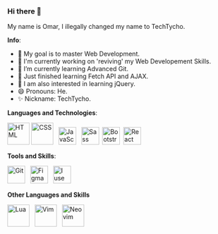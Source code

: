### Hi there 👋

My name is Omar, I illegally changed my name to TechTycho.

**Info**:
- 🔭 My goal is to master Web Development.
- 🔨 I'm currently working on 'reviving' my Web Developement Skills.
- 🌱 I’m currently learning Advanced Git.
- 📜 Just finished learning Fetch API and AJAX.
- 📝 I am also interested in learning jQuery.
- 😄 Pronouns: He.
- ✨ Nickname: TechTycho.

**Languages and Technologies**:

<img src="https://upload.wikimedia.org/wikipedia/commons/thumb/6/61/HTML5_logo_and_wordmark.svg/1200px-HTML5_logo_and_wordmark.svg.png" height="50" title="HTML" /> <img src="https://upload.wikimedia.org/wikipedia/commons/thumb/d/d5/CSS3_logo_and_wordmark.svg/1200px-CSS3_logo_and_wordmark.svg.png" height="50" title="CSS" /> &nbsp; <img src="https://upload.wikimedia.org/wikipedia/commons/thumb/9/99/Unofficial_JavaScript_logo_2.svg/800px-Unofficial_JavaScript_logo_2.svg.png" height="40" title="JavaScript" /> &nbsp; <img src="https://upload.wikimedia.org/wikipedia/commons/thumb/9/96/Sass_Logo_Color.svg/1200px-Sass_Logo_Color.svg.png" height="40" title="Sass" /> &nbsp;<img src="https://upload.wikimedia.org/wikipedia/commons/thumb/b/b2/Bootstrap_logo.svg/800px-Bootstrap_logo.svg.png" height="40" title="Bootstrap" /> &nbsp;<img src="https://upload.wikimedia.org/wikipedia/commons/thumb/a/a7/React-icon.svg/2300px-React-icon.svg.png" height="40" title="React" />

**Tools and Skills**:

<img src="https://avatars.githubusercontent.com/u/18133?s=200&v=4" height="40" title="Git" /> &nbsp; <img src="https://upload.wikimedia.org/wikipedia/commons/thumb/3/33/Figma-logo.svg/1200px-Figma-logo.svg.png" height="40" title="Figma" /> &nbsp; <img src="https://upload.wikimedia.org/wikipedia/commons/thumb/3/35/Tux.svg/640px-Tux.svg.png" height="40" title="I use Arch BTW" />

**Other Languages and Skills**

<img src="https://upload.wikimedia.org/wikipedia/commons/thumb/c/cf/Lua-Logo.svg/1200px-Lua-Logo.svg.png" height="50" title="Lua" /> &nbsp; <img src="https://upload.wikimedia.org/wikipedia/commons/thumb/9/9f/Vimlogo.svg/1200px-Vimlogo.svg.png" height="50" title="Vim" /> &nbsp; <img
src="https://upload.wikimedia.org/wikipedia/commons/thumb/3/3a/Neovim-mark.svg/1680px-Neovim-mark.svg.png" height="50" title="Neovim" />

